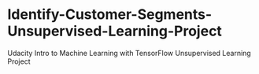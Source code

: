 # Identify-Customer-Segments-Unsupervised-Learning-Project
Udacity Intro to Machine Learning with TensorFlow Unsupervised Learning Project
